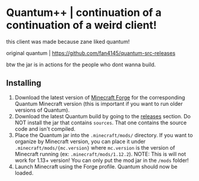 # Quantum++ | continuation of a continuation of a weird client!

this client was made because zane liked quantum!


original quantum | https://github.com/fan4145/quantum-src-releases

btw the jar is in actions for the people who dont wanna build.


## Installing

1. Download the latest version of [Minecraft Forge](https://files.minecraftforge.net/) for the corresponding 
Quantum Minecraft version (this is important if you want to run older versions of Quantum).
2. Download the latest Quantum build by going to the [releases](https://github.com/MrBubblegum/quantum-continued-continued/releases) section.
Do NOT install the jar that contains `sources`. That one contains the source code and isn't compiled.
3. Place the Quantum jar into the `.minecraft/mods/` directory. If you want to organize by Minecraft version, 
you can place it under `.minecraft/mods/{mc.version}` where `mc.version` is 
the version of Minecraft running (ex: `.minecraft/mods/1.12.2`). NOTE: This is will not work for 1.13+ version! You can
only put the mod jar in the `/mods` folder!
4. Launch Minecraft using the Forge profile. Quantum should now be loaded.
